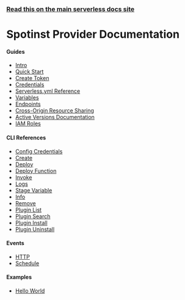 <!--
title: Serverless - Spotinst Documentation
menuText: Spotinst
layout: Doc
-->

<!-- DOCS-SITE-LINK:START automatically generated  -->

### [Read this on the main serverless docs site](https://www.serverless.com/framework/docs/)

<!-- DOCS-SITE-LINK:END -->

# Spotinst Provider Documentation

<div class="docsSections">
  <div class="docsSection">
    <div class="docsSectionSubHeader">
      <h4>Guides</h4>
    </div>
    <div>
      <ul>
        <li><a href="./guide/intro.md">Intro</a></li>
        <li><a href="./guide/quick-start.md">Quick Start</a></li>
        <li><a href="./guide/create-token.md">Create Token</a></li>
        <li><a href="./guide/credentials.md">Credentials</a></li>
        <li><a href="./guide/serverless.yml.md">Serverless.yml Reference</a></li>
        <li><a href="./guide/variables.md">Variables</a></li>
        <li><a href="./guide/endpoints.md">Endpoints</a></li>
        <li><a href="./guide/cors.md">Cross-Origin Resource Sharing</a></li>
        <li><a href="./guide/active-versions.md">Active Versions Documentation</a></li>
        <li><a href="./guide/IAM-roles.md">IAM Roles</a></li>
      </ul>
    </div>
  </div>

  <div class="docsSection">
    <div class="docsSectionSubHeader">
      <h4>CLI References</h4>
    </div>
    <div class="docsProviderItems">
      <ul>
        <li><a href="./cli-reference/config-credentials.md">Config Credentials</a></li>
        <li><a href="./cli-reference/create.md">Create</a></li>
        <li><a href="./cli-reference/deploy.md">Deploy</a></li>
        <li><a href="./cli-reference/deploy-function.md">Deploy Function</a></li>
        <li><a href="./cli-reference/invoke.md">Invoke</a></li>
        <li><a href="./cli-reference/logs.md">Logs</a></li>
        <li><a href="./cli-reference/stage.md">Stage Variable</a></li>
        <li><a href="./cli-reference/info.md">Info</a></li>
        <li><a href="./cli-reference/remove.md">Remove</a></li>
        <li><a href="./cli-reference/plugin-list.md">Plugin List</a></li>
        <li><a href="./cli-reference/plugin-search.md">Plugin Search</a></li>
        <li><a href="./cli-reference/plugin-install.md">Plugin Install</a></li>
        <li><a href="./cli-reference/plugin-uninstall.md">Plugin Uninstall</a></li>
      </ul>
    </div>
  </div>

  <div class="docsSection">
    <div class="docsSectionSubHeader">
      <h4>Events</h4>
    </div>
    <div class="docsProviderItems">
      <ul>
        <li><a href="./events/http.md">HTTP</a></li>
        <li><a href="./events/schedule.md">Schedule</a></li>
      </ul>
    </div>
  </div>

  <div class="docsSection">
    <div class="docsSectionSubHeader">
      <h4>Examples</h4>
    </div>
    <div class="docsProviderItems">
        <ul>
          <li><a href="./examples/">Hello World</a></li>
        </ul>
    </div>
  </div>
</div>